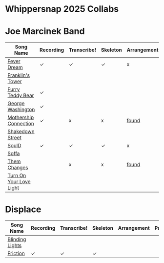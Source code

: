# Whippersnap 2025 Collabs

# Joe Marcinek Band

| Song Name              | Recording | Transcribe! | Skeleton | Arrangement | Parts |
|-----------------------|-----------|------------|----------|-------------|-------|
| [Fever Dream](https://open.spotify.com/track/1orFSqPEGF5LrnP3PcKRGD?si=ea2b0f0007ec419d)           | ✓        | ✓          | ✓        | x           | [✓](./joe%20marcinek%20band/fever%20dream/Fever%20Dream%20-%20Joe%20Marcinek%20Band.pdf)      |
| [Franklin's Tower](https://open.spotify.com/track/3PgIhd4XmwtmV2XGU5qhzZ?si=ec0c3aac23114409)      |           |            |          |             |       |
| [Furry Teddy Bear](https://open.spotify.com/track/4ATfpfAcQYzhF0Nu8Tmyhz?si=7c718132c1d742e4)      | ✓         |            |          |             |       |
| [George Washington](https://open.spotify.com/track/0Hz1ZDCYv8l74c3McEK2wR?si=e23782b5b56d4a67)     | ✓         |            |          |             |       |
| [Mothership Connection](https://open.spotify.com/track/7rLAPi81R7qlVqgXfykdEL?si=694ec118393e4404) | ✓         | x          | x         | [found](https://musescore.com/user/39593079/scores/19210966)       | [✓](./joe%20marcinek%20band/mothership%20connection/Mothership%20Connection%20-%20Parliament.pdf)      |
| [Shakedown Street](https://open.spotify.com/track/0Hz1ZDCYv8l74c3McEK2wR?si=e23782b5b56d4a67)      |           |            |          |             |       |
| [SoulD](https://open.spotify.com/track/5hkYGIonGosVJhXvQQaJNP?si=ca31e171709e44d1)                 | ✓         | ✓          | ✓        | x           | [✓](./joe%20marcinek%20band/sould/SoulD%20-%20Joe%20Marcinek%20Band.pdf)      |
| [Soffa](https://open.spotify.com/track/3zoSvbXWXj0945lYBHKS0c?si=e850348275d64612)                 |          |           |         |             |       |
| [Them Changes](https://open.spotify.com/track/0WoOHWp82bWaFBwrox1oGA?si=5d37c10280994d38)          |           | x          | x        | [found](https://garybadger.com/wp-content/uploads/2020/12/buddy-miles-them-changes-trumpet-tenor-sax-trombone.pdf)       | [✓](./joe%20marcinek%20band/them%20changes/Them%20Changes%20-%20Buddy%20Miles.pdf)     |
| [Turn On Your Love Light](https://open.spotify.com/track/4XO4pQpx4lpKgbWMgbsQRK?si=c42a09a39e624e0f) |           |            |          |             |       |

# Displace

| Song Name              | Recording | Transcribe! | Skeleton | Arrangement | Parts |
|-----------------------|-----------|------------|----------|-------------|-------|
| [Blinding Lights](https://open.spotify.com/track/0VjIjW4GlUZAMYd2vXMi3b?si=c87fd50f107346d2)       |           |            |          |             |       |
| [Friction](https://open.spotify.com/track/1FZwzKrwlBgIl4ARmQarGr?si=8cb3aea5c03f4128)              | ✓         | ✓          | ✓        |             |       |
